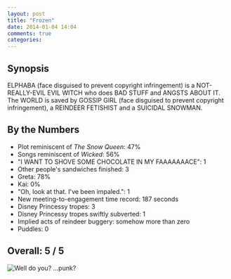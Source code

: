```yaml
---
layout: post
title: "Frozen"
date: 2014-01-04 14:04
comments: true
categories: 
---
```


Synopsis
--------

ELPHABA (face disguised to prevent copyright infringement) is a NOT-REALLY-EVIL EVIL WITCH who does BAD STUFF and ANGSTS ABOUT IT. The WORLD is saved by GOSSIP GIRL (face disguised to prevent copyright infringement), a REINDEER FETISHIST and a SUICIDAL SNOWMAN.

By the Numbers
--------------

* Plot reminiscent of *The Snow Queen*: 47%
* Songs reminiscent of *Wicked*: 56%
* "I WANT TO SHOVE SOME CHOCOLATE IN MY FAAAAAAACE": 1
* Other people's sandwiches finished: 3
* Greta: 78%
* Kai: 0%
* "Oh, look at that. I've been impaled.": 1
* New meeting-to-engagement time record: 187 seconds
* Disney Princessy tropes: 3
* Disney Princessy tropes swiftly subverted: 1
* Implied acts of reindeer buggery: somehow more than zero
* Puddles: 0

Overall: 5 / 5
--------------

![Well do you? ...punk?](https://files.ianrenton.com/sites/filmreviews/snowman.jpg)
